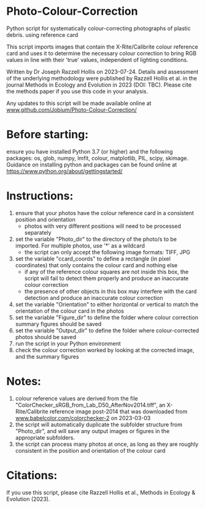 # Photo-Colour-Correction
Python script for systematically colour-correcting photographs of plastic debris. using reference card

This script imports images that contain the X-Rite/Calibrite colour reference card and uses it to determine the necessary colour correction to bring RGB values in line with their 'true' values, independent of lighting conditions.

Written by Dr Joseph Razzell Hollis on 2023-07-24. Details and assessment of the underlying methodology were published by Razzell Hollis et al. in the journal Methods in Ecology and Evolution in 2023 (DOI: TBC). Please cite the methods paper if you use this code in your analysis.

Any updates to this script will be made available online at www.github.com/Jobium/Photo-Colour-Correction/

# Before starting:
ensure you have installed Python 3.7 (or higher) and the following packages: os, glob, numpy, lmfit, colour, matplotlib, PIL, scipy, skimage.
Guidance on installing python and packages can be found online at https://www.python.org/about/gettingstarted/

# Instructions:
1) ensure that your photos have the colour reference card in a consistent position and orientation
    - photos with very different positions will need to be processed separately
2) set the variable "Photo_dir" to the directory of the photo/s to be imported. For multiple photos, use '*' as a wildcard
    - the script can only accept the following image formats: TIFF, JPG
3) set the variable "ccard_coords" to define a rectangle (in pixel coordinates) that only contains the colour card and nothing else
    - if any of the reference colour squares are not inside this box, the script will fail to detect them properly and produce an inaccurate colour correction
    - the presence of other objects in this box may interfere with the card detection and produce an inaccurate colour correction
4) set the variable "Orientation" to either horizontal or vertical to match the orientation of the colour card in the photos
5) set the variable "Figure_dir" to define the folder where colour correction summary figures should be saved
6) set the variable "Output_dir" to define the folder where colour-corrected photos should be saved
7) run the script in your Python environment
8) check the colour correction worked by looking at the corrected image, and the summary figures

# Notes:
1) colour reference values are derived from the file "ColorChecker_sRGB_from_Lab_D50_AfterNov2014.tiff", an X-Rite/Calibrite reference image post-2014 that was downloaded from www.babelcolor.com/colorchecker-2 on 2023-03-03
2) the script will automatically duplicate the subfolder structure from "Photo_dir", and will save any output images or figures in the appropriate subfolders.
3) the script can process many photos at once, as long as they are roughly consistent in the position and orientation of the colour card

# Citations:
If you use this script, please cite Razzell Hollis et al., Methods in Ecology & Evolution (2023).
